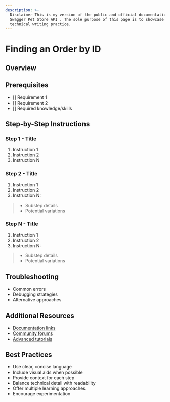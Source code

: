 ```yaml
---
description: >-
  Disclaimer This is my version of the public and official documentation of the
  Swagger Pet Store API . The sole purpose of this page is to showcase my
  technical writing practice.
---
```


# Finding an Order by ID

## Overview  

## Prerequisites  

- [] Requirement 1
- [] Requirement 2
- [] Required knowledge/skills

## Step-by-Step Instructions 

### Step 1 - Title  

1. Instruction 1    
2. Instruction 2    
3. Instruction N  

### Step 2 - Title  

1. Instruction 1    
2. Instruction 2    
3. Instruction N:    
> * Substep details  
> * Potential variations  

### Step N - Title  

1. Instruction 1    
2. Instruction 2    
3. Instruction N:    
> * Substep details  
> * Potential variations

## Troubleshooting  

- Common errors
- Debugging strategies
- Alternative approaches

## Additional Resources  

- [Documentation links]()
- [Community forums]()
- [Advanced tutorials]()

## Best Practices  

- Use clear, concise language
- Include visual aids when possible
- Provide context for each step
- Balance technical detail with readability
- Offer multiple learning approaches
- Encourage experimentation